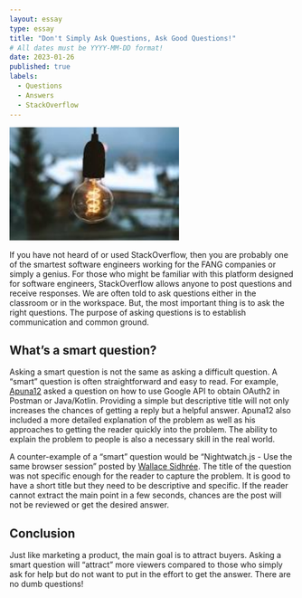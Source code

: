```yaml
---
layout: essay
type: essay
title: "Don't Simply Ask Questions, Ask Good Questions!"
# All dates must be YYYY-MM-DD format!
date: 2023-01-26
published: true
labels:
  - Questions
  - Answers
  - StackOverflow
---
```


<img width="300px" class="rounded float-start pe-4" src="../img/smartQuestion.jpeg">

If you have not heard of or used StackOverflow, then you are probably one of the smartest software engineers working for the FANG companies or simply a genius. For those who might be familiar with this platform designed for software engineers, StackOverflow allows anyone to post questions and receive responses. We are often told to ask questions either in the classroom or in the workspace. But, the most important thing is to ask the right questions. The purpose of asking questions is to establish communication and common ground. 

## What’s a smart question?
Asking a smart question is not the same as asking a difficult question.  A “smart” question is often straightforward and easy to read. For example, [Apuna12](https://stackoverflow.com/questions/75164815/using-google-api-using-oauth2-in-postman-or-java-kotlin) asked a question on how to use Google API to obtain OAuth2 in Postman or Java/Kotlin. Providing a simple but descriptive title will not only increases the chances of getting a reply but a helpful answer. Apuna12 also included a more detailed explanation of the problem as well as his approaches to getting the reader quickly into the problem. The ability to explain the problem to people is also a necessary skill in the real world. 

A counter-example of a “smart” question would be “Nightwatch.js - Use the same browser session” posted by  [Wallace Sidhrée](https://stackoverflow.com/questions/31745927/nightwatch-js-use-the-same-browser-session). The title of the question was not specific enough for the reader to capture the problem. It is good to have a short title but they need to be descriptive and specific. If the reader cannot extract the main point in a few seconds, chances are the post will not be reviewed or get the desired answer. 

## Conclusion
Just like marketing a product, the main goal is to attract buyers. Asking a smart question will “attract” more viewers compared to those who simply ask for help but do not want to put in the effort to get the answer. There are no dumb questions! 


